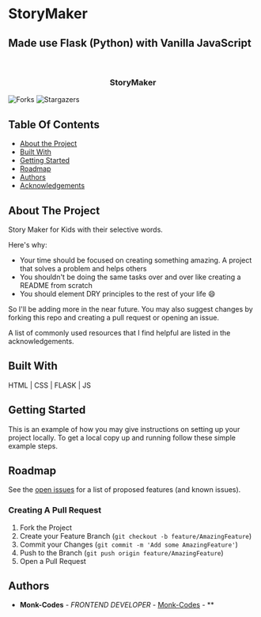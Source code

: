# StoryMaker
## Made use Flask (Python) with Vanilla JavaScript
<br/>
<p align="center">
  <h3 align="center">StoryMaker</h3>

![Forks](https://img.shields.io/github/forks/Monk-Codes/autostory?style=social) ![Stargazers](https://img.shields.io/github/stars/Monk-Codes/autostory?style=social) 

## Table Of Contents

* [About the Project](#about-the-project)
* [Built With](#built-with)
* [Getting Started](#getting-started)
* [Roadmap](#roadmap)
* [Authors](#authors)
* [Acknowledgements](#acknowledgements)

## About The Project
Story Maker for Kids with their selective words.

Here's why:

* Your time should be focused on creating something amazing. A project that solves a problem and helps others
* You shouldn't be doing the same tasks over and over like creating a README from scratch
* You should element DRY principles to the rest of your life :smile:

 So I'll be adding more in the near future. You may also suggest changes by forking this repo and creating a pull request or opening an issue.

A list of commonly used resources that I find helpful are listed in the acknowledgements.

## Built With

HTML | CSS | FLASK | JS

## Getting Started

This is an example of how you may give instructions on setting up your project locally.
To get a local copy up and running follow these simple example steps.

## Roadmap

See the [open issues](https://github.com/Monk-Codes//issues) for a list of proposed features (and known issues).

### Creating A Pull Request

1. Fork the Project
2. Create your Feature Branch (`git checkout -b feature/AmazingFeature`)
3. Commit your Changes (`git commit -m 'Add some AmazingFeature'`)
4. Push to the Branch (`git push origin feature/AmazingFeature`)
5. Open a Pull Request

## Authors

* **Monk-Codes** - *FRONTEND DEVELOPER* - [Monk-Codes](https://github.com/Monk-Codes) - **
